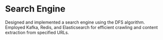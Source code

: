 # Search Engine
Designed and implemented a search engine using the DFS algorithm. Employed Kafka, Redis, and Elasticsearch for efficient crawling and content extraction from specified URLs.   
